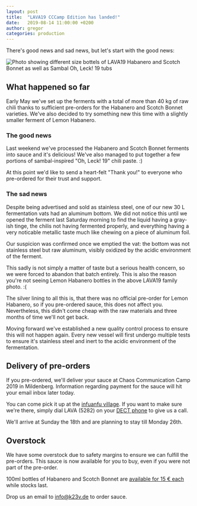 ```yaml
---
layout: post
title:  "LAVA19 CCCamp Edition has landed!"
date:   2019-08-14 11:00:00 +0200
author: gregor
categories: production
---
```


There's good news and sad news, but let's start with the good news:

![Photo showing different size bottels of LAVA19 Habanero and Scotch Bonnet as well as Sambal Oh, Leck! 19 tubs]({{site.baseurl}}/images/lava19_family.jpg)

## What happened so far
Early May we've set up the ferments with a total of more than 40 kg of raw chili thanks to sufficient pre-orders for the Habanero and Scotch Bonnet varieties.
We've also decided to try something new this time with a slightly smaller ferment of Lemon Habanero.

### The good news
Last weekend we've processed the Habanero and Scotch Bonnet ferments into sauce and it's delicious!
We've also managed to put together a few portions of sambal-inspired "Oh, Leck! 19" chili paste. :)

At this point we'd like to send a heart-felt "Thank you!" to everyone who pre-ordered for their trust and support.

### The sad news
Despite being advertised and sold as stainless steel, one of our new 30 L fermentation vats had an aluminum bottom.
We did not notice this until we opened the ferment last Saturday morning to find the liquid having a gray-ish tinge, the chilis not having fermented properly, and everything having a very noticable metallic taste much like chewing on a piece of aluminum foil.

Our suspicion was confirmed once we emptied the vat: the bottom was not stainless steel but raw aluminum, visibly oxidized by the acidic environment of the ferment.

This sadly is not simply a matter of taste but a serious health concern, so we were forced to abandon that batch entirely. This is also the reason you're not seeing Lemon Habanero bottles in the above LAVA19 family photo. :(

The silver lining to all this is, that there was no official pre-order for Lemon Habanero, so if you pre-ordered sauce, this does not affect you.
Nevertheless, this didn't come cheap with the raw materials and three months of time we'll not get back.

Moving forward we've established a new quality control process to ensure this will not happen again.
Every new vessel will first undergo multiple tests to ensure it's stainless steel and inert to the acidic environment of the fermentation.

## Delivery of pre-orders
If you pre-ordered, we'll deliver your sauce at Chaos Communication Camp 2019 in Mildenberg.
Information regarding payment for the sauce will hit your email inbox later today.

You can come pick it up at the [infuanfu village](https://events.ccc.de/camp/2019/wiki/Village:Infuanfu).
If you want to make sure we're there, simply dial LAVA (5282) on your [DECT phone](https://events.ccc.de/camp/2019/wiki/Static:POC) to give us a call.

We'll arrive at Sunday the 18th and are planning to stay till Monday 26th.

## Overstock
We have some overstock due to safety margins to ensure we can fulfill the pre-orders.
This sauce is now available for you to buy, even if you were not part of the pre-order.

100ml bottles of Habanero and Scotch Bonnet are [available for 15 € each]({{site.baseurl}}/options/) while stocks last.

Drop us an email to [info@k23v.de](mailto:info@k23v.de) to order sauce.
